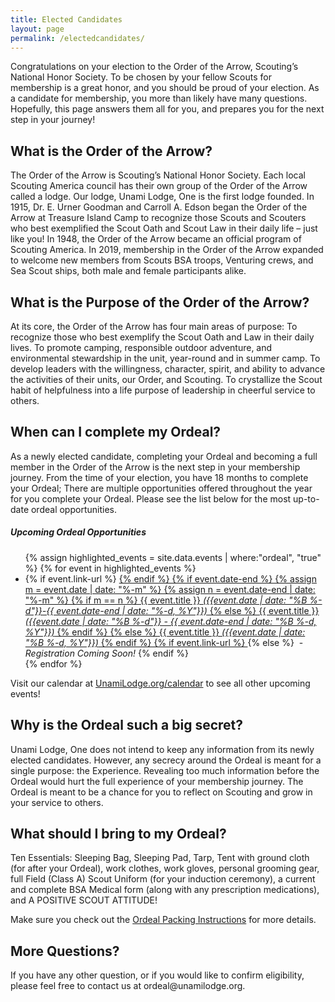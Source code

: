 ```yaml
---
title: Elected Candidates
layout: page
permalink: /electedcandidates/
---
```


Congratulations on your election to the Order of the Arrow, Scouting’s National Honor Society.
To be chosen by your fellow Scouts for membership is a great honor, and you should be proud of
your election. As a candidate for membership, you more than likely have many questions.
Hopefully, this page answers them all for you, and prepares you for the next step in your
journey!

<h2>What is the Order of the Arrow?</h2>
The Order of the Arrow is Scouting’s National Honor Society. Each local Scouting America council has their own group of the
Order of the Arrow called a lodge. Our lodge, Unami Lodge, One is the first lodge founded. In 1915, Dr. E. Urner
Goodman and Carroll A. Edson began the Order of the Arrow at Treasure Island Camp to recognize those Scouts
and Scouters who best exemplified the Scout Oath and Scout Law in their daily life – just like you! In 1948, the
Order of the Arrow became an official program of Scouting America. In 2019, membership in the Order of
the Arrow expanded to welcome new members from Scouts BSA troops, Venturing crews, and Sea Scout ships,
both male and female participants alike.

<h2>What is the Purpose of the Order of the Arrow?</h2>
At its core, the Order of the Arrow has four main areas of purpose: To recognize those who best exemplify the Scout
Oath and Law in their daily lives. To promote camping, responsible outdoor adventure, and environmental
stewardship in the unit, year-round and in summer camp. To develop leaders with the willingness, character, spirit,
and ability to advance the activities of their units, our Order, and Scouting. To crystallize the Scout habit of
helpfulness into a life purpose of leadership in cheerful service to others.

<h2>When can I complete my Ordeal?</h2>
As a newly elected candidate, completing your Ordeal and becoming a full member in the Order of the Arrow is the
next step in your membership journey. From the time of your election, you have 18 months to complete your Ordeal;
There are multiple opportunities offered throughout the year for you complete your Ordeal. Please see the list below for the most up-to-date ordeal opportunities.

<div class="card mb-3">
  <div class="card-body">
    <h5>Upcoming Ordeal Opportunities</h5>
    <ul>
      {% assign highlighted_events = site.data.events | where:"ordeal", "true" %}
      {% for event in highlighted_events %}
        <li>
          {% if event.link-url %}
            <a href="{{ event.link-url }}">
          {% endif %}
          {% if event.date-end %}
            {% assign m = event.date | date: "%-m" %}
            {% assign n = event.date-end | date: "%-m" %}
            {% if m == n %}
              {{ event.title }} <i>({{event.date | date: "%B %-d"}}-{{ event.date-end | date: "%-d, %Y"}})</i>
            {% else %}
              {{ event.title }} <i>({{event.date | date: "%B %-d"}} - {{ event.date-end | date: "%B %-d, %Y"}})</i>
            {% endif %}
          {% else %}
            {{ event.title }} <i>({{event.date | date: "%B %-d, %Y"}})</i>
          {% endif %}
          {% if event.link-url %}
            </a>
          {% else %}
            &nbsp;- <em>Registration Coming Soon!</em>
          {% endif %}
        </li>
      {% endfor %}
    </ul>
    Visit our calendar at <a href="/calendar">UnamiLodge.org/calendar</a> to see all other upcoming events!
  </div>
</div>

<h2>Why is the Ordeal such a big secret?</h2>
Unami Lodge, One does not intend to keep any information from its newly elected candidates. However, any
secrecy around the Ordeal is meant for a single purpose: the Experience. Revealing too much information before the
Ordeal would hurt the full experience of your membership journey. The Ordeal is meant to be a chance for you to
reflect on Scouting and grow in your service to others.

<h2>What should I bring to my Ordeal?</h2>
Ten Essentials: Sleeping Bag, Sleeping Pad, Tarp, Tent with ground cloth (for after your Ordeal), work clothes,
work gloves, personal grooming gear, full Field (Class A) Scout Uniform (for your induction ceremony), a current
and complete BSA Medical form (along with any prescription medications), and A POSITIVE SCOUT
ATTITUDE!

Make sure you check out the [Ordeal Packing Instructions](/files/OrdealPackingInstructions.pdf) for more details.

<h2>More Questions?</h2>
If you have any other question, or if you would like to confirm eligibility, please feel free to contact us at ordeal@unamilodge.org.

